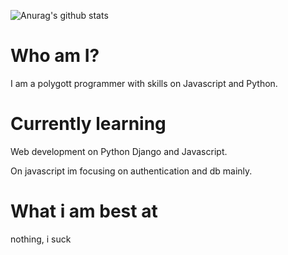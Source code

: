 ![Anurag's github stats](https://github-readme-stats.vercel.app/api?username=Core-commits&show_icons=true&theme=radical)

# Who am I?

I am a polygott programmer with skills on Javascript and Python. 

# Currently learning

Web development on Python Django and Javascript.

On javascript im focusing on authentication and db mainly.

# What i am best at

nothing, i suck
